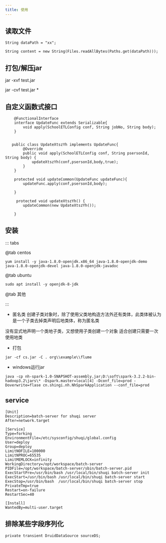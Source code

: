 ```yaml
---
title: 使用
---
```


## 读取文件

```
String dataPath = "xx";

String content = new String(Files.readAllBytes(Paths.get(dataPath)));
```

## 打包/解压jar

jar -xvf test.jar

jar -cvf test.jar *

## 自定义函数式接口
```
    @FunctionalInterface
    interface UpdateFunc extends Serializable{
        void apply(SchoolETLConfig conf, String jobNo, String body);
    }


   public class UpdateXtszYh implements UpdateFunc{
        @Override
        public void apply(SchoolETLConfig conf, String psersonId, String body) {
            updateXtszYh(conf,psersonId,body,true);
        }
    }

    protected void updateCommon(UpdateFunc updateFunc){
        updateFunc.apply(conf,psersonId,body);

    }

     protected void updateXtszYh() {
        updateCommon(new UpdateXtszYh());

    }

```


## 安装
::: tabs

@tab centos

```
yum install -y java-1.8.0-openjdk.x86_64 java-1.8.0-openjdk-demo  java-1.8.0-openjdk-devel java-1.8.0-openjdk-javadoc
```

@tab ubuntu

```
sudo apt install -y openjdk-8-jdk
```

@tab 其他

:::



- 匿名类
创建子类对象时，除了使用父类地构造方法外还有类体，此类体被认为是一个子类去掉类声明后地类体，称为匿名类

没有显式地声明一个类地子类，又想使用子类创建一个对象
适合创建只需要一次使用地类


- 打包

```
jar -cf cs.jar -C . org\\example\\flume
```

- windows运行jar

```
java -cp nh-spark-1.0-SNAPSHOT-assembly.jar;D:\soft\spark-3.2.2-bin-hadoop3.2\jars\* -Dspark.master=local[4] -Dconf_file=prod -Doverwrite=flase cn.shingi.nh.NhSparkApplication --conf_file=prod
```


## service

```
[Unit]
Description=batch-server for shuqi server
After=network.target

[Service]
Type=forking
EnvironmentFile=/etc/sysconfig/shuqi/global.config
User=deploy
Group=deploy
LimitNOFILE=100000
LimitNPROC=65535
LimitMEMLOCK=infinity
WorkingDirectory=/opt/workspace/batch-server
PIDFile=/opt/workspace/batch-server/sbin/batch-server.pid
ExecStartPre=/usr/bin/bash /usr/local/bin/shuqi batch-server init
ExecStart=/usr/bin/bash /usr/local/bin/shuqi batch-server start
ExecStop=/usr/bin/bash  /usr/local/bin/shuqi batch-server stop
PrivateTmp=true
Restart=on-failure
RestartSec=40

[Install]
WantedBy=multi-user.target

```


## 排除某些字段序列化

```
private transient DruidDataSource sourceDS;
```